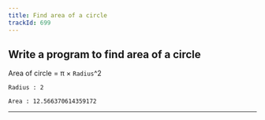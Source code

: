 ```yaml
---
title: Find area of a circle
trackId: 699
---
```


## Write a program to find area of a circle

Area of circle = π × `Radius`^2

```
Radius : 2

Area : 12.566370614359172
```

---
